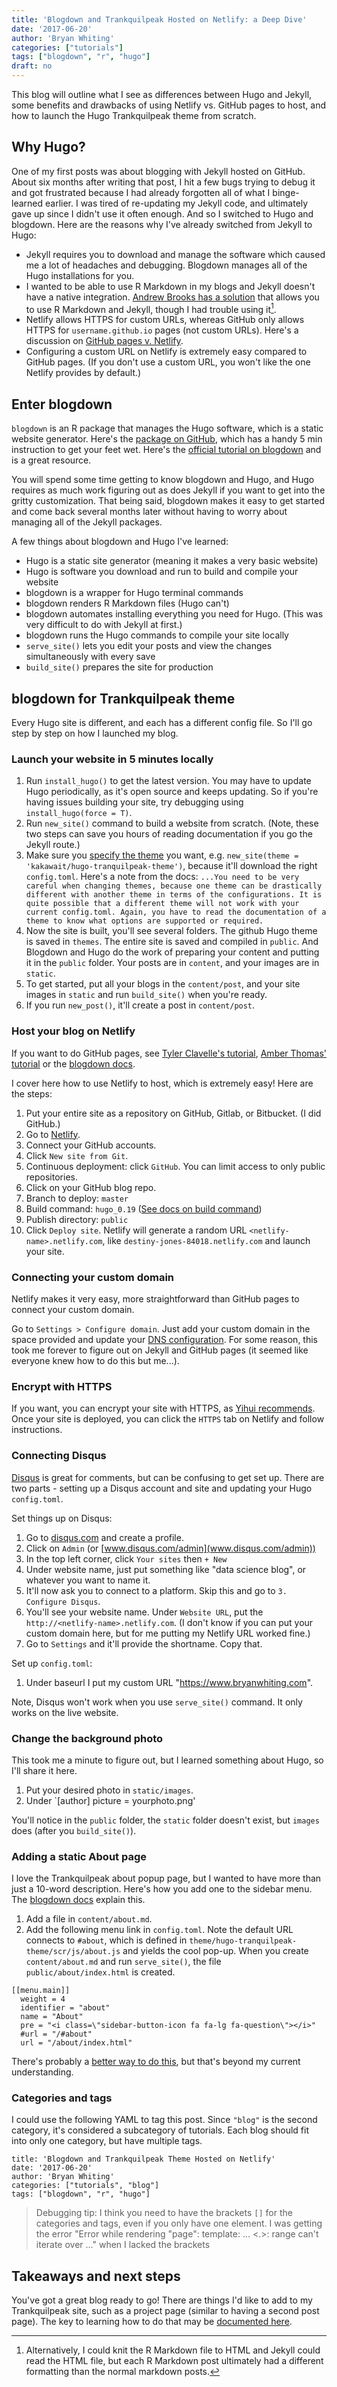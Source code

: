 ```yaml
---
title: 'Blogdown and Trankquilpeak Hosted on Netlify: a Deep Dive'
date: '2017-06-20'
author: 'Bryan Whiting'
categories: ["tutorials"]
tags: ["blogdown", "r", "hugo"]
draft: no
---
```


This blog will outline what I see as differences between Hugo and Jekyll, some benefits and drawbacks of using Netlify vs. GitHub pages to host, and how to launch the Hugo Trankquilpeak theme from scratch.

## Why Hugo?

One of my first posts was about blogging with Jekyll hosted on GitHub. About six months after writing that post, I hit a few bugs trying to debug it and got frustrated because I had already forgotten all of what I binge-learned earlier. I was tired of re-updating my Jekyll code, and ultimately gave up since I didn't use it often enough. And so I switched to Hugo and blogdown. Here are the reasons why I've already switched from Jekyll to Hugo:

* Jekyll requires you to download and manage the software which caused me a lot of headaches and debugging. Blogdown manages all of the Hugo installations for you.
* I wanted to be able to use R Markdown in my blogs and Jekyll doesn't have a native integration. [Andrew Brooks has a solution](http://brooksandrew.github.io/simpleblog/articles/blogging-with-r-markdown-and-jekyll-using-knitr/) that allows you to use R Markdown and Jekyll, though I had trouble using it[^1].
* Netlify allows HTTPS for custom URLs, whereas GitHub only allows HTTPS for `username.github.io` pages (not custom URLs). Here's a discussion on [GitHub pages v. Netlify](https://bookdown.org/yihui/blogdown/github-pages.html).
* Configuring a custom URL on Netlify is extremely easy compared to GitHub pages. (If you don't use a custom URL, you won't like the one Netlify provides by default.)

[^1]:Alternatively, I could knit the R Markdown file to HTML and Jekyll could read the HTML file, but each R Markdown post ultimately had a different formatting than the normal markdown posts.

## Enter blogdown

`blogdown` is an R package that manages the Hugo software, which is a static website generator. Here's the [package on GitHub](https://github.com/rstudio/blogdown), which has a handy 5 min instruction to get your feet wet. Here's the [official tutorial on blogdown](https://bookdown.org/yihui/blogdown/) and is a great resource. 

You will spend some time getting to know blogdown and Hugo, and Hugo requires as much work figuring out as does Jekyll if you want to get into the gritty customization. That being said, blogdown makes it easy to get started and come back several months later without having to worry about managing all of the Jekyll packages.

A few things about blogdown and Hugo I've learned:

- Hugo is a static site generator (meaning it makes a very basic website)
- Hugo is software you download and run to build and compile your website
- blogdown is a wrapper for Hugo terminal commands
- blogdown renders R Markdown files (Hugo can't)
- blogdown automates installing everything you need for Hugo. (This was very difficult to do with Jekyll at first.) 
- blogdown runs the Hugo commands to compile your site locally
- `serve_site()` lets you edit your posts and view the changes simultaneously with every save
- `build_site()` prepares the site for production

## blogdown for Trankquilpeak theme

Every Hugo site is different, and each has a different config file. So I'll go step by step on how I launched my blog. 

### Launch your website in 5 minutes locally

1. Run `install_hugo()` to get the latest version. You may have to update Hugo periodically, as it's open source and keeps updating. So if you're having issues building your site, try debugging using `install_hugo(force = T)`.  
2. Run `new_site()` command to build a website from scratch. (Note, these two steps can save you hours of reading documentation if you go the Jekyll route.)
3. Make sure you [specify the theme](https://bookdown.org/yihui/blogdown/themes.html) you want, e.g. `new_site(theme = 'kakawait/hugo-tranquilpeak-theme')`, because it'll download the right `config.toml`. Here's a note from the docs:
 `...You need to be very careful when changing themes, because one theme can be drastically different with another theme in terms of the configurations. It is quite possible that a different theme will not work with your current config.toml. Again, you have to read the documentation of a theme to know what options are supported or required.`
3. Now the site is built, you'll see several folders. The github Hugo theme is saved in `themes`. The entire site is saved and compiled in `public`. And Blogdown and Hugo do the work of preparing your content and putting it in the `public` folder. Your posts are in `content`, and your images are in `static`.
4. To get started, put all your blogs in the `content/post`, and your site images in `static` and run `build_site()` when you're ready.
5. If you run `new_post()`, it'll create a post in `content/post`.

### Host your blog on Netlify

If you want to do GitHub pages, see [Tyler Clavelle's tutorial](https://tclavelle.github.io/blog/blogdown_github/), [Amber Thomas' tutorial](https://proquestionasker.github.io/blog/Making_Site/) or the [blogdown docs](https://bookdown.org/yihui/blogdown/github-pages.html). 

I cover here how to use Netlify to host, which is extremely easy! Here are the steps:

1. Put your entire site as a repository on GitHub, Gitlab, or Bitbucket. (I did GitHub.)
2. Go to [Netlify](https://www.netlify.com/). 
3. Connect your GitHub accounts. 
4. Click `New site from Git`.
4. Continuous deployment: click `GitHub`. You can limit access to only public repositories.
5. Click on your GitHub blog repo.
  1. Branch to deploy: `master`
  1. Build command: `hugo_0.19` ([See docs on build command](https://bookdown.org/yihui/blogdown/netlify.html))
  1. Publish directory: `public`
6. Click `Deploy site`. Netlify will generate a random URL `<netlify-name>.netlify.com`, like `destiny-jones-84018.netlify.com` and launch your site.

### Connecting your custom domain

Netlify makes it very easy, more straightforward than GitHub pages to connect your custom domain.

Go to `Settings > Configure domain`. Just add your custom domain in the space provided and update your [DNS configuration](https://www.netlify.com/docs/custom-domains/#dns-configuration). For some reason, this took me forever to figure out on Jekyll and GitHub pages (it seemed like everyone knew how to do this but me...).

### Encrypt with HTTPS

If you want, you can encrypt your site with HTTPS, as [Yihui recommends](https://bookdown.org/yihui/blogdown/github-pages.html). Once your site is deployed, you can click the `HTTPS` tab on Netlify and follow instructions. 

### Connecting Disqus

[Disqus](https://disqus.com/) is great for comments, but can be confusing to get set up. There are two parts - setting up a Disqus account and site and updating your Hugo `config.toml`.

Set things up on Disqus:

1. Go to [disqus.com](https://disqus.com/) and create a profile.
1. Click on `Admin` (or [www.disqus.com/admin](www.disqus.com/admin))
1. In the top left corner, click `Your sites` then  `+ New`
1. Under website name, just put something like "data science blog", or whatever you want to name it.
1. It'll now ask you to connect to a platform. Skip this and go to `3. Configure Disqus`.
1. You'll see your website name. Under `Website URL`, put the `http://<netlify-name>.netlify.com`. (I don't know if you can put your custom domain here, but for me putting my Netlify URL worked fine.)
1. Go to `Settings` and it'll provide the shortname. Copy that.

Set up `config.toml`:

1. Under baseurl I put my custom URL "https://www.bryanwhiting.com".

Note, Disqus won't work when you use `serve_site()` command. It only works on the live website.

### Change the background photo

This took me a minute to figure out, but I learned something about Hugo, so I'll share it here.

1. Put your desired photo in `static/images`.
2. Under `[author] picture = yourphoto.png'

You'll notice in the `public` folder, the `static` folder doesn't exist, but `images` does (after you `build_site()`).

### Adding a static About page

I love the Trankquilpeak about popup page, but I wanted to have more than just a 10-word description. Here's how you add one to the sidebar menu. The [blogdown docs](https://bookdown.org/yihui/blogdown/configuration.html) explain this.

1. Add a file in `content/about.md`.
1. Add the following menu link in `config.toml`. Note the default URL connects to `#about`, which is defined in `theme/hugo-tranquilpeak-theme/scr/js/about.js` and yields the cool pop-up. When you create `content/about.md` and run `serve_site()`, the file `public/about/index.html` is created. 

```
[[menu.main]]
  weight = 4
  identifier = "about"
  name = "About"
  pre = "<i class=\"sidebar-button-icon fa fa-lg fa-question\"></i>"
  #url = "/#about"
  url = "/about/index.html"
```

There's probably a [better way to do this](https://bookdown.org/yihui/blogdown/templates.html#how-to), but that's beyond my current understanding.

### Categories and tags

I could use the following YAML to tag this post. Since `"blog"` is the second category, it's considered a subcategory of tutorials. Each blog should fit into only one category, but have multiple tags. 

```
title: 'Blogdown and Trankquilpeak Theme Hosted on Netlify'
date: '2017-06-20'
author: 'Bryan Whiting'
categories: ["tutorials", "blog"]
tags: ["blogdown", "r", "hugo"]
```

> Debugging tip: I think you need to have the brackets `[]` for the categories and tags, even if you only have one element. I was getting the error "Error while rendering "page": template: ... <.>: range can't iterate over ...<tagname>" when I lacked the brackets

## Takeaways and next steps

You've got a great blog ready to go! There are things I'd like to add to my Trankquilpeak site, such as a project page (similar to having a second post page). The key to learning how to do that may be [documented here](https://bookdown.org/yihui/blogdown/templates.html#how-to).
